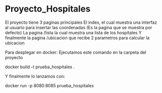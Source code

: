 # Proyecto_Hospitales
El proyecto tiene 3 paginas principales
El index, el cual muestra una interfaz al usuario para insertar las coordenadas (Es la pagina que se muestra por defecto)
La pagina /lista la cual muestra una lista de los hospitales
Y finalmente la pagina /ubicacion que recibe 2 parametros para calcular la ubicacion



Para desplegar en docker:
Ejecutamos este comando en la carpeta del proyecto

 docker build -t prueba_hospitales .
 
Y finalmente lo lanzamos con:

docker run -p 8080:8085 prueba_hospitales
